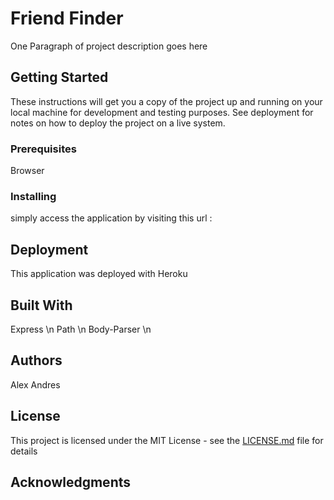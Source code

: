 # Friend Finder

One Paragraph of project description goes here

## Getting Started

These instructions will get you a copy of the project up and running on your local machine for development and testing purposes. See deployment for notes on how to deploy the project on a live system.

### Prerequisites

Browser


### Installing

simply access the application by visiting this url :


## Deployment

This application was deployed with Heroku

## Built With

Express \n
Path \n 
Body-Parser \n

## Authors

Alex Andres

## License

This project is licensed under the MIT License - see the [LICENSE.md](LICENSE.md) file for details

## Acknowledgments

